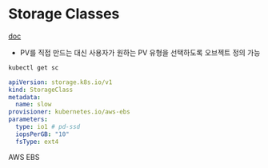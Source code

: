 
# Storage Classes

[doc](https://kubernetes.io/docs/concepts/storage/storage-classes/)

- PV를 직접 만드는 대신 사용자가 원하는 PV 유형을 선택하도록 오브젝트 정의 가능

```bash
kubectl get sc
```

```yaml
apiVersion: storage.k8s.io/v1
kind: StorageClass
metadata:
  name: slow
provisioner: kubernetes.io/aws-ebs
parameters:
  type: io1 # pd-ssd
  iopsPerGB: "10"
  fsType: ext4
```
AWS EBS


